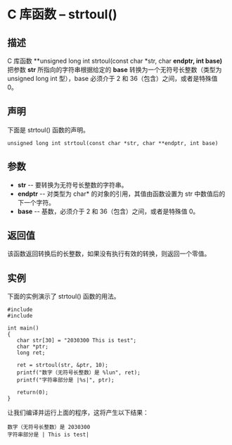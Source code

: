 # C 库函数 – strtoul()


## 描述

C 库函数 **unsigned long int strtoul(const char *str, char **endptr, int base)** 把参数 **str** 所指向的字符串根据给定的 **base** 转换为一个无符号长整数（类型为 unsigned long int 型），base 必须介于 2 和 36（包含）之间，或者是特殊值 0。

## 声明

下面是 strtoul() 函数的声明。

    unsigned long int strtoul(const char *str, char **endptr, int base)

## 参数

* **str** \-- 要转换为无符号长整数的字符串。
* **endptr** \-- 对类型为 char* 的对象的引用，其值由函数设置为 str 中数值后的下一个字符。
* **base** \-- 基数，必须介于 2 和 36（包含）之间，或者是特殊值 0。

## 返回值

该函数返回转换后的长整数，如果没有执行有效的转换，则返回一个零值。

## 实例

下面的实例演示了 strtoul() 函数的用法。

    #include 
    #include 

    int main()
    {
       char str[30] = "2030300 This is test";
       char *ptr;
       long ret;

       ret = strtoul(str, &ptr, 10);
       printf("数字（无符号长整数）是 %lun", ret);
       printf("字符串部分是 |%s|", ptr);

       return(0);
    }

让我们编译并运行上面的程序，这将产生以下结果：

    数字（无符号长整数）是 2030300
    字符串部分是 | This is test|